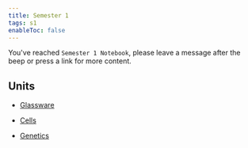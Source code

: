 ```yaml
---
title: Semester 1
tags: s1
enableToc: false
---
```


You've reached `Semester 1 Notebook`, please leave a message after the beep or press a link for more content.

## Units

- [Glassware](/notes/s1/glassware)

- [Cells](/notes/s1/cells)

- [Genetics](/notes/s1/genetics)